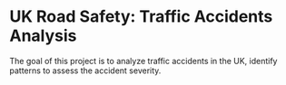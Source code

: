 # UK Road Safety: Traffic Accidents Analysis
 The goal of this project is to analyze traffic accidents in the UK, identify patterns to assess the accident severity.
